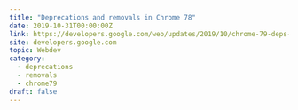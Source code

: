 ```yaml
---
title: "Deprecations and removals in Chrome 78"
date: 2019-10-31T00:00:00Z
link: https://developers.google.com/web/updates/2019/10/chrome-79-deps-rems?utm_medium=RSS&utm_source=hune
site: developers.google.com
topic: Webdev
category:
  - deprecations
  - removals
  - chrome79
draft: false
---
```


